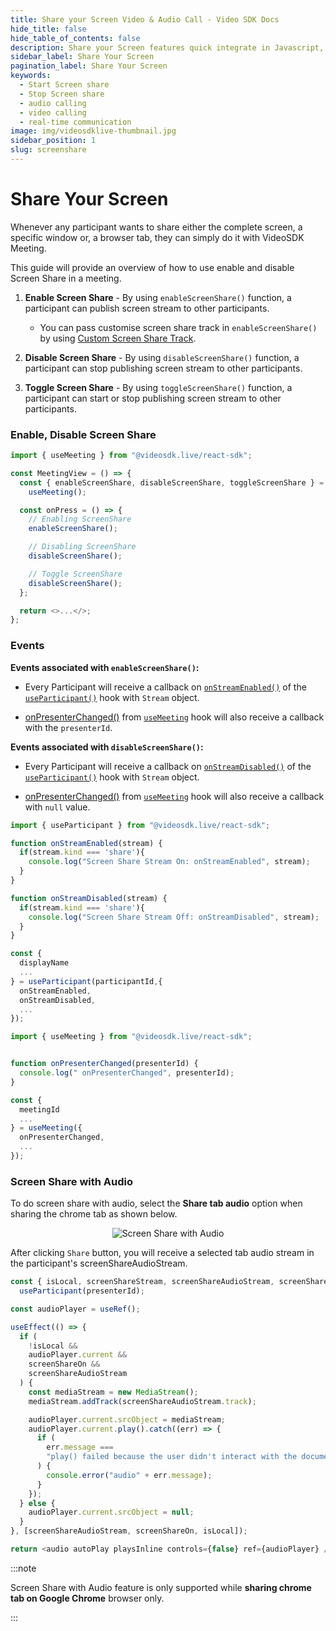 ```yaml
---
title: Share your Screen Video & Audio Call - Video SDK Docs
hide_title: false
hide_table_of_contents: false
description: Share your Screen features quick integrate in Javascript, React JS, Android, IOS, React Native, Flutter with Video SDK to add live video & audio conferencing to your applications.
sidebar_label: Share Your Screen
pagination_label: Share Your Screen
keywords:
  - Start Screen share
  - Stop Screen share
  - audio calling
  - video calling
  - real-time communication
image: img/videosdklive-thumbnail.jpg
sidebar_position: 1
slug: screenshare
---
```


# Share Your Screen

Whenever any participant wants to share either the complete screen, a specific window or, a browser tab, they can simply do it with VideoSDK Meeting.

This guide will provide an overview of how to use enable and disable Screen Share in a meeting.

1. **Enable Screen Share** - By using `enableScreenShare()` function, a participant can publish screen stream to other participants.

   - You can pass customise screen share track in `enableScreenShare()` by using [Custom Screen Share Track](/react/guide/video-and-audio-calling-api-sdk/features/custom-track/custom-screen-share-track#using-custom-screen-share-track).

2. **Disable Screen Share** - By using `disableScreenShare()` function, a participant can stop publishing screen stream to other participants.
3. **Toggle Screen Share** - By using `toggleScreenShare()` function, a participant can start or stop publishing screen stream to other participants.

### Enable, Disable Screen Share

```js
import { useMeeting } from "@videosdk.live/react-sdk";

const MeetingView = () => {
  const { enableScreenShare, disableScreenShare, toggleScreenShare } =
    useMeeting();

  const onPress = () => {
    // Enabling ScreenShare
    enableScreenShare();

    // Disabling ScreenShare
    disableScreenShare();

    // Toggle ScreenShare
    disableScreenShare();
  };

  return <>...</>;
};
```

### Events

**Events associated with `enableScreenShare()`:**

- Every Participant will receive a callback on [`onStreamEnabled()`](../../../api/sdk-reference/use-participant/events#onstreamenabled) of the [`useParticipant()`](../../../api/sdk-reference/use-participant/introduction.md) hook with `Stream` object.

- [onPresenterChanged()](../../../api/sdk-reference/use-meeting/events#onpresenterchanged) from [`useMeeting`](/react/api/sdk-reference/use-meeting/introduction) hook will also receive a callback with the `presenterId`.

**Events associated with `disableScreenShare()`:**

- Every Participant will receive a callback on [`onStreamDisabled()`](../../../api/sdk-reference/use-participant/events#onstreamdisabled) of the [`useParticipant()`](../../../api/sdk-reference/use-participant/introduction.md) hook with `Stream` object.

- [onPresenterChanged()](../../../api/sdk-reference/use-meeting/events#onpresenterchanged) from [`useMeeting`](/react/api/sdk-reference/use-meeting/introduction) hook will also receive a callback with `null` value.

```js
import { useParticipant } from "@videosdk.live/react-sdk";

function onStreamEnabled(stream) {
  if(stream.kind === 'share'){
    console.log("Screen Share Stream On: onStreamEnabled", stream);
  }
}

function onStreamDisabled(stream) {
  if(stream.kind === 'share'){
    console.log("Screen Share Stream Off: onStreamDisabled", stream);
  }
}

const {
  displayName
  ...
} = useParticipant(participantId,{
  onStreamEnabled,
  onStreamDisabled,
  ...
});

```

```js
import { useMeeting } from "@videosdk.live/react-sdk";


function onPresenterChanged(presenterId) {
  console.log(" onPresenterChanged", presenterId);
}

const {
  meetingId
  ...
} = useMeeting({
  onPresenterChanged,
  ...
});
```

### Screen Share with Audio

To do screen share with audio, select the **Share tab audio** option when sharing the chrome tab as shown below.

<center>

![Screen Share with Audio](/img/screenshare-with-audio.png)

</center>

After clicking `Share` button, you will receive a selected tab audio stream in the participant's screenShareAudioStream.

```js
const { isLocal, screenShareStream, screenShareAudioStream, screenShareOn } =
  useParticipant(presenterId);

const audioPlayer = useRef();

useEffect(() => {
  if (
    !isLocal &&
    audioPlayer.current &&
    screenShareOn &&
    screenShareAudioStream
  ) {
    const mediaStream = new MediaStream();
    mediaStream.addTrack(screenShareAudioStream.track);

    audioPlayer.current.srcObject = mediaStream;
    audioPlayer.current.play().catch((err) => {
      if (
        err.message ===
        "play() failed because the user didn't interact with the document first. https://goo.gl/xX8pDD"
      ) {
        console.error("audio" + err.message);
      }
    });
  } else {
    audioPlayer.current.srcObject = null;
  }
}, [screenShareAudioStream, screenShareOn, isLocal]);

return <audio autoPlay playsInline controls={false} ref={audioPlayer} />;
```

:::note

Screen Share with Audio feature is only supported while **sharing chrome tab on Google Chrome** browser only.

:::

